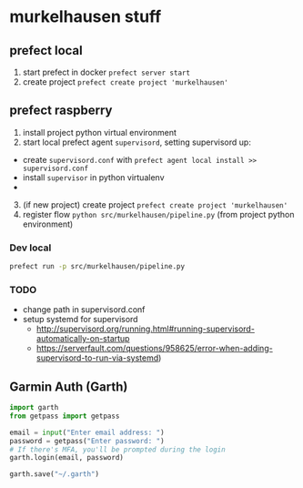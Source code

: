 # murkelhausen stuff

## prefect local

1. start prefect in docker `prefect server start`
2. create project `prefect create project 'murkelhausen'`

## prefect raspberry

1. install project python virtual environment
2. start local prefect agent `supervisord`, setting supervisord up:
  - create `supervisord.conf` with `prefect agent local install >> supervisord.conf`
  - install `supervisor` in python virtualenv
  - 
3. (if new project) create project `prefect create project 'murkelhausen'`
4. register flow `python src/murkelhausen/pipeline.py` (from project python environment)


### Dev local

```bash
prefect run -p src/murkelhausen/pipeline.py
```

### TODO
- change path in supervisord.conf
- setup systemd for supervisord
    - http://supervisord.org/running.html#running-supervisord-automatically-on-startup
    - https://serverfault.com/questions/958625/error-when-adding-supervisord-to-run-via-systemd)


## Garmin Auth (Garth)

```python
import garth
from getpass import getpass

email = input("Enter email address: ")
password = getpass("Enter password: ")
# If there's MFA, you'll be prompted during the login
garth.login(email, password)

garth.save("~/.garth")
```